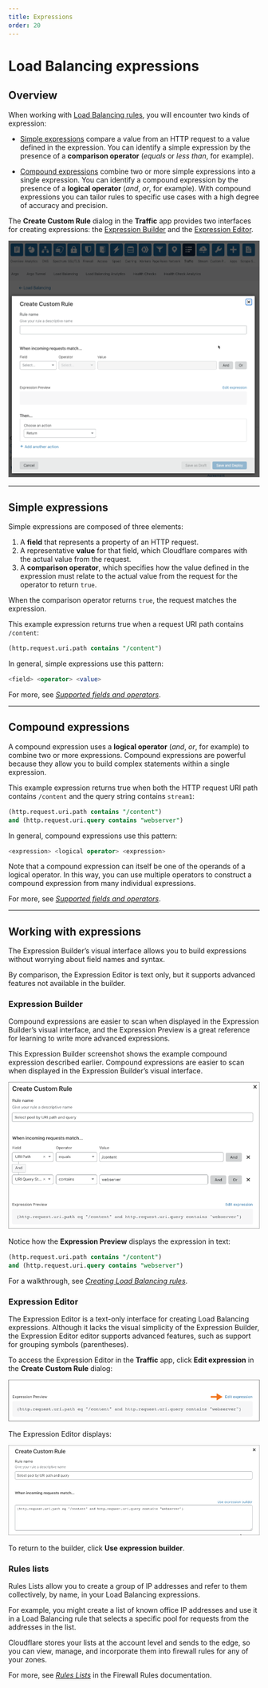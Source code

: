 ```yaml
---
title: Expressions
order: 20
---
```


# Load Balancing expressions

## Overview

When working with [Load Balancing rules](/understand-basics/load-balancing-rules), you will encounter two kinds of expression:

- [Simple expressions](#simple-expressions) compare a value from an HTTP request to a value defined in the expression. You can identify a simple expression by the presence of a **comparison operator** (_equals_ or _less than_, for example).

- [Compound expressions](#compound-expressions) combine two or more simple expressions into a single expression. You can identify a compound expression by the presence of a **logical operator** (_and_, _or_, for example). With compound expressions you can tailor rules to specific use cases with a high degree of accuracy and precision.

The **Create Custom Rule** dialog in the **Traffic** app provides two interfaces for creating expressions: the [Expression Builder](#expression-builder) and the [Expression Editor](#expression-editor).

![Create Custom Rule dialog](../../static/images/traffic-app-create-custom-rule-dialog.png)

---

## Simple expressions

Simple expressions are composed of three elements:

1. A **field** that represents a property of an HTTP request.
2. A representative **value** for that field, which Cloudflare compares with the actual value from the request.
3. A **comparison operator**, which specifies how the value defined in the expression must relate to the actual value from the request for the operator to return `true`.

When the comparison operator returns `true`, the request matches the expression.

This example expression returns true when a request URI path contains `/content`:

```sql
(http.request.uri.path contains "/content")
```

In general, simple expressions use this pattern:

```sql
<field> <operator> <value>
```

For more, see [_Supported fields and operators_](/understand-basics/load-balancing-rules/supported-fields-and-operators).

---

## Compound expressions

A compound expression uses a **logical operator** (_and_, _or_, for example) to combine two or more expressions. Compound expressions are powerful because they allow you to build complex statements within a single expression.

This example expression returns true when both the HTTP request URI path contains `/content` and the query string contains `stream1`:

```sql
(http.request.uri.path contains "/content") 
and (http.request.uri.query contains "webserver")
```

In general, compound expressions use this pattern:

```sql
<expression> <logical operator> <expression>
```

Note that a compound expression can itself be one of the operands of a logical operator. In this way, you can use multiple operators to construct a compound expression from many individual expressions.

For more, see [_Supported fields and operators_](/understand-basics/load-balancing-rules/supported-fields-and-operators).

---

## Working with expressions

The Expression Builder’s visual interface allows you to build expressions without worrying about field names and syntax.

By comparison, the Expression Editor is text only, but it supports advanced features not available in the builder.

### Expression Builder

Compound expressions are easier to scan when displayed in the Expression Builder’s visual interface, and the Expression Preview is a great reference for learning to write more advanced expressions.

This Expression Builder screenshot shows the example compound expression described earlier. Compound expressions are easier to scan when displayed in the Expression Builder’s visual interface.

![Expression Builder in Load Balancing tab of Traffic app](../../static/images/rules-builder-1.png)

Notice how the **Expression Preview** displays the expression in text:

```sql
(http.request.uri.path contains "/content") 
and (http.request.uri.query contains "webserver")
```

For a walkthrough, see [_Creating Load Balancing rules_](/understand-basics/load-balancing-rules/create-rules).

### Expression Editor

The Expression Editor is a text-only interface for creating Load Balancing expressions. Although it lacks the visual simplicity of the Expression Builder, the Expression Editor editor supports advanced features, such as support for grouping symbols (parentheses).

To access the Expression Editor in the **Traffic** app, click **Edit expression** in the **Create Custom Rule** dialog:

![Edit expression link in Create Custom Rule dialog](../../static/images/rules-builder-edit-expression-link.png)

The Expression Editor displays:

![Expression Editor in Load Balancing tab of Traffic app](../../static/images/rules-editor-1.png)

To return to the builder, click **Use expression builder**.

### Rules lists

Rules Lists allow you to create a group of IP addresses and refer to them collectively, by name, in your Load Balancing expressions.

For example, you might create a list of known office IP addresses and use it in a Load Balancing rule that selects a specific pool for requests from the addresses in the list.

Cloudflare stores your lists at the account level and sends to the edge, so you can view, manage, and incorporate them into firewall rules for any of your zones.

For more, see [_Rules Lists_](https://developers.cloudflare.com/firewall/cf-firewall-rules/rules-lists) in the Firewall Rules documentation.
